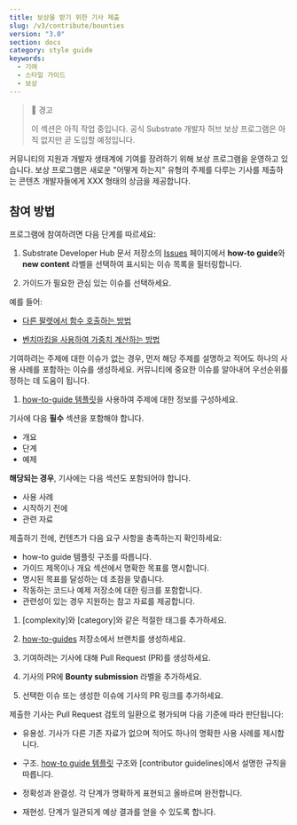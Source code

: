 ```yaml
---
title: 보상을 받기 위한 기사 제출
slug: /v3/contribute/bounties
version: "3.0"
section: docs
category: style guide
keywords:
  - 기여
  - 스타일 가이드
  - 보상
---
```


> 🚧 경고
>
> 이 섹션은 아직 작업 중입니다. 공식 Substrate 개발자 허브 보상 프로그램은 아직 없지만 곧 도입할 예정입니다.

커뮤니티의 지원과 개발자 생태계에 기여를 장려하기 위해 보상 프로그램을 운영하고 있습니다.
보상 프로그램은 새로운 "어떻게 하는지" 유형의 주제를 다루는 기사를 제출하는 콘텐츠 개발자들에게 XXX 형태의 상금을 제공합니다.

## 참여 방법

프로그램에 참여하려면 다음 단계를 따르세요:

1. Substrate Developer Hub 문서 저장소의 [Issues](https://github.com/substrate-developer-hub/substrate-docs/issues) 페이지에서 **how-to guide**와 **new content** 라벨을 선택하여 표시되는 이슈 목록을 필터링합니다.

1. 가이드가 필요한 관심 있는 이슈를 선택하세요.

예를 들어:

- [다른 팔렛에서 함수 호출하는 방법](https://github.com/substrate-developer-hub/substrate-docs/issues/75)

- [벤치마킹을 사용하여 가중치 계산하는 방법](https://github.com/substrate-developer-hub/substrate-docs/issues/88)

기여하려는 주제에 대한 이슈가 없는 경우, 먼저 해당 주제를 설명하고 적어도 하나의 사용 사례를 포함하는 이슈를 생성하세요. 커뮤니티에 중요한 이슈를 알아내어 우선순위를 정하는 데 도움이 됩니다.

1. [how-to-guide 템플릿](https://github.com/substrate-developer-hub/substrate-docs/blob/main/static/assets/contribute-templates/how-to-template.md)을 사용하여 주제에 대한 정보를 구성하세요.

기사에 다음 **필수** 섹션을 포함해야 합니다.

- 개요
- 단계
- 예제

**해당되는 경우**, 기사에는 다음 섹션도 포함되어야 합니다.

- 사용 사례
- 시작하기 전에
- 관련 자료

제출하기 전에, 컨텐츠가 다음 요구 사항을 충족하는지 확인하세요:

- how-to guide 템플릿 구조를 따릅니다.
- 가이드 제목이나 개요 섹션에서 명확한 목표를 명시합니다.
- 명시된 목표를 달성하는 데 초점을 맞춥니다.
- 작동하는 코드나 예제 저장소에 대한 링크를 포함합니다.
- 관련성이 있는 경우 지원하는 참고 자료를 제공합니다.

1. [complexity]와 [category]와 같은 적절한 태그를 추가하세요.

1. [how-to-guides](https://github.com/substrate-developer-hub/substrate-docs/blob/main/content/md/en/docs/reference/how-to-guides/index.md) 저장소에서 브랜치를 생성하세요.

1. 기여하려는 기사에 대해 Pull Request (PR)를 생성하세요.

1. 기사의 PR에 **Bounty submission** 라벨을 추가하세요.

1. 선택한 이슈 또는 생성한 이슈에 기사의 PR 링크를 추가하세요.

제출한 기사는 Pull Request 검토의 일환으로 평가되며 다음 기준에 따라 판단됩니다:

- 유용성. 기사가 다른 기존 자료가 없으며 적어도 하나의 명확한 사용 사례를 제시합니다.

- 구조. [how-to guide 템플릿](https://github.com/substrate-developer-hub/substrate-docs/blob/main/static/assets/contribute-templates/how-to-template.md) 구조와 [contributor guidelines]에서 설명한 규칙을 따릅니다.

- 정확성과 완결성. 각 단계가 명확하게 표현되고 올바르며 완전합니다.

- 재현성. 단계가 일관되게 예상 결과를 얻을 수 있도록 합니다.